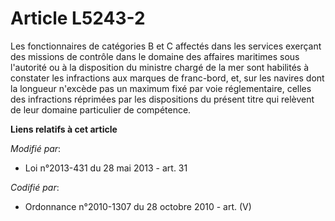 # Article L5243-2

Les fonctionnaires de catégories B et C affectés dans les services exerçant des missions de contrôle dans le domaine des
affaires maritimes sous l'autorité ou à la disposition du ministre chargé de la mer sont habilités à constater les
infractions aux marques de franc-bord, et, sur les navires dont la longueur n'excède pas un maximum fixé par voie
réglementaire, celles des infractions réprimées par les dispositions du présent titre qui relèvent de leur domaine
particulier de compétence.

**Liens relatifs à cet article**

_Modifié par_:

  - Loi n°2013-431 du 28 mai 2013 - art. 31

_Codifié par_:

  - Ordonnance n°2010-1307 du 28 octobre 2010 - art. (V)

